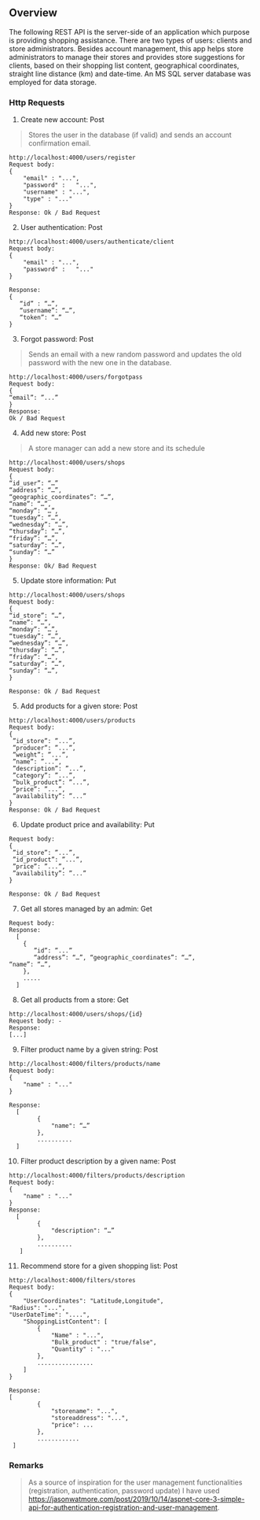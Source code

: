 ## Overview

The following REST API is the server-side of an application which purpose is providing shopping assistance. There are two types of users: clients and store administrators. Besides account management, this app helps store administrators to manage their stores and provides store suggestions for clients, based on their shopping list content, geographical coordinates, straight line distance (km) and date-time. An MS SQL server database was employed for data storage.

### Http Requests

1. Create new account: Post
>Stores the user in the database (if valid) and sends an account confirmation email.
```
http://localhost:4000/users/register
Request body: 
{
    "email" : "...",
    "password" :   "...",
    "username" : "...",
    "type" : "..."
}
Response: Ok / Bad Request
```
2. User authentication: Post
```
http://localhost:4000/users/authenticate/client
Request body:
{
    "email" : "...",
    "password" :   "..."
}

Response:
{
   “id” : “…”,
   “username”: “…”,
   “token”: “…”
}

```
3. Forgot password: Post
>Sends an email with a new random password and updates the old password with the new one in the database.
```
http://localhost:4000/users/forgotpass
Request body:
{
“email”: ”...”
}
Response:
Ok / Bad Request
```
4. Add new store: Post
>A store manager can add a new store and its schedule
```
http://localhost:4000/users/shops
Request body:
{
“id_user”: “…”
“address”: “…”,
“geographic_coordinates”: “…”,
“name”: “…”,
“monday”: “…”,
“tuesday”: “…”,
“wednesday”: “…”,
“thursday”: “…”,
“friday”: “…”,
“saturday”: “…”,
“sunday”: “…”
}
Response: Ok/ Bad Request
```
5. Update store information: Put
```
http://localhost:4000/users/shops
Request body:
{
“id_store”: “…”,
“name”: “…”,
“monday”: “…”,
“tuesday”: “…”,
“wednesday”: “…”,
“thursday”: “…”,
“friday”: “…”,
“saturday”: “…”,
“sunday”: “…”,
}

Response: Ok / Bad Request
```
5. Add products for a given store: Post
```
http://localhost:4000/users/products
Request body:
{
 ”id_store”: ”...”,
 ”producer”: ”...”,
 ”weight”: ”...”,
 ”name”: ”...”,
 ”description”: ”...”,
 ”category”: ”...”,
 ”bulk_product”: ”...”,
 ”price”: ”...”,
 ”availability”: ”...”
}
Response: Ok / Bad Request
```
6. Update product price and availability: Put
```
Request body:
{
 ”id_store”: ”...”,
 ”id_product”: ”...”,
 ”price”: ”...”,
 ”availability”: ”...”
}

Response: Ok / Bad Request
```
7. Get all stores managed by an admin: Get
```
Request body:
Response:
  [
    {
       ”id”: ”...”
       “address”: “…”, “geographic_coordinates”: “…”,
“name”: “…”,
    },
    .....
  ]
```
8. Get all products from a store: Get
```
http://localhost:4000/users/shops/{id}
Request body: -
Response:
[...]

```
9. Filter product name by a given string: Post
```
http://localhost:4000/filters/products/name
Request body:
{
    "name" : "..."
}

Response:
  [
        {
            "name": “…”
        },
        ..........
  ]

```
10. Filter product description by a given name: Post
```
http://localhost:4000/filters/products/description
Request body:
{
    "name" : "..."
}
Response:
  [
        {
            "description": “…”
        },
        ..........
   ]

```
11. Recommend store for a given shopping list: Post
```
http://localhost:4000/filters/stores
Request body:
{
    "UserCoordinates": "Latitude,Longitude",
"Radius": "...",
"UserDateTime": "....",
    "ShoppingListContent": [
        {
            "Name" : "...",
            "Bulk_product" : "true/false",
            "Quantity" : "..."              
        },
        ................
    ]
}

Response:
[
        {
            "storename": "...", 
            "storeaddress": "...",
            "price": ...                                                                      
        },
        ............
 ]
```

### Remarks
> As a source of inspiration for the user management functionalities (registration, authentication, password update) I have used https://jasonwatmore.com/post/2019/10/14/aspnet-core-3-simple-api-for-authentication-registration-and-user-management.

